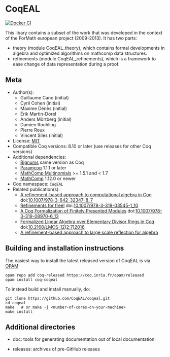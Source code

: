<!---
This file was generated from `meta.yml`, please do not edit manually.
Follow the instructions on https://github.com/coq-community/templates to regenerate.
--->
# CoqEAL

[![Docker CI][docker-action-shield]][docker-action-link]

[docker-action-shield]: https://github.com/CoqEAL/coqeal/workflows/Docker%20CI/badge.svg?branch=master
[docker-action-link]: https://github.com/CoqEAL/coqeal/actions?query=workflow:"Docker%20CI"




This libary contains a subset of the work that was developed in the context of the ForMath european project (2009-2013). It has two parts:
- theory (module CoqEAL_theory), which contains formal developments in algebra and optimized algorithms on mathcomp data structures.
- refinements (module CoqEAL_refinements), which is a framework to ease change of data representation during a proof.

## Meta

- Author(s):
  - Guillaume Cano (initial)
  - Cyril Cohen (initial)
  - Maxime Dénès (initial)
  - Érik Martin-Dorel
  - Anders Mörtberg (initial)
  - Damien Rouhling
  - Pierre Roux
  - Vincent Siles (initial)
- License: [MIT](LICENSE)
- Compatible Coq versions: 8.10 or later (use releases for other Coq versions)
- Additional dependencies:
  - [Bignums](https://github.com/coq/bignums) same version as Coq
  - [Paramcoq](https://github.com/coq-community/paramcoq) 1.1.1 or later
  - [MathComp Multinomials](https://github.com/math-comp/multinomials) >= 1.5.1 and < 1.7
  - [MathComp](https://math-comp.github.io) 1.12.0 or newer
- Coq namespace: `CoqEAL`
- Related publication(s):
  - [A refinement-based approach to computational algebra in Coq](https://hal.inria.fr/hal-00734505/document) doi:[10.1007/978-3-642-32347-8_7](https://doi.org/10.1007/978-3-642-32347-8_7)
  - [Refinements for free!](https://hal.inria.fr/hal-01113453/document) doi:[10.1007/978-3-319-03545-1_10](https://doi.org/10.1007/978-3-319-03545-1_10)
  - [A Coq Formalization of Finitely Presented Modules](https://hal.inria.fr/hal-01378905/document) doi:[10.1007/978-3-319-08970-6_13](https://doi.org/10.1007/978-3-319-08970-6_13)
  - [Formalized Linear Algebra over Elementary Divisor Rings in Coq](https://hal.inria.fr/hal-01081908/document) doi:[10.2168/LMCS-12(2:7)2016](https://doi.org/10.2168/LMCS-12(2:7)2016)
  - [A refinement-based approach to large scale reflection for algebra](https://hal.inria.fr/hal-01414881/document) 

## Building and installation instructions

The easiest way to install the latest released version of CoqEAL
is via [OPAM](https://opam.ocaml.org/doc/Install.html):

```shell
opam repo add coq-released https://coq.inria.fr/opam/released
opam install coq-coqeal
```

To instead build and install manually, do:

``` shell
git clone https://github.com/CoqEAL/coqeal.git
cd coqeal
make   # or make -j <number-of-cores-on-your-machine> 
make install
```


## Additional directories

- doc: tools for generating documentation out of local documentation.

- releases: archives of pre-GitHub releases
